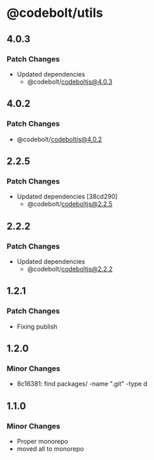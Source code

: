 # @codebolt/utils

## 4.0.3

### Patch Changes

- Updated dependencies
  - @codebolt/codeboltjs@4.0.3

## 4.0.2

### Patch Changes

- @codebolt/codeboltjs@4.0.2

## 2.2.5

### Patch Changes

- Updated dependencies [38cd290]
  - @codebolt/codeboltjs@2.2.5

## 2.2.2

### Patch Changes

- Updated dependencies
  - @codebolt/codeboltjs@2.2.2

## 1.2.1

### Patch Changes

- Fixing publish

## 1.2.0

### Minor Changes

- 8c16381: find packages/ -name ".git" -type d

## 1.1.0

### Minor Changes

- Proper monorepo
- moved all to monorepo
